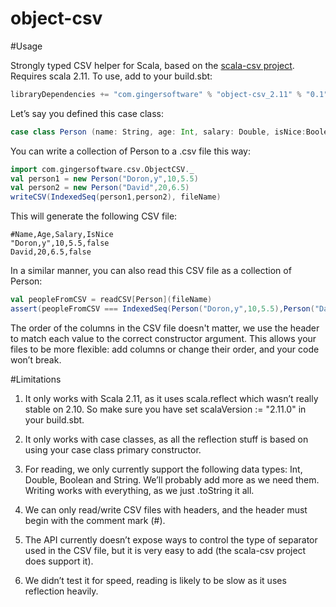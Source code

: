 object-csv
==========

#Usage

Strongly typed CSV helper for Scala, based on the [scala-csv project](https://github.com/tototoshi/scala-csv).
Requires scala 2.11.
To use, add to your build.sbt:
```scala
libraryDependencies += "com.gingersoftware" % "object-csv_2.11" % "0.1"
```

Let’s say you defined this case class:
```scala
case class Person (name: String, age: Int, salary: Double, isNice:Boolean = false)
```

You can write a collection of Person to a .csv file this way:

```scala
import com.gingersoftware.csv.ObjectCSV._
val person1 = new Person("Doron,y",10,5.5)
val person2 = new Person("David",20,6.5)
writeCSV(IndexedSeq(person1,person2), fileName)
```

This will generate the following CSV file:

``` 
#Name,Age,Salary,IsNice
"Doron,y",10,5.5,false 
David,20,6.5,false
```
 
In a similar manner, you can also read this CSV file as a collection of Person:

```scala 
val peopleFromCSV = readCSV[Person](fileName)
assert(peopleFromCSV === IndexedSeq(Person("Doron,y",10,5.5),Person("David",20,6.5)))
```

The order of the columns in the CSV file doesn't matter, we use the header to match each value to the correct constructor argument. This allows your files to be more flexible: add columns or change their order, and your code won’t break.


#Limitations

1) It only works with Scala 2.11, as it uses scala.reflect which wasn’t really stable on 2.10. So make sure you have set scalaVersion := "2.11.0" in your build.sbt.

2) It only works with case classes, as all the reflection stuff is based on using your case class primary constructor.

3) For reading, we only currently support the following data types: Int, Double, Boolean and String. We’ll probably add more as we need them. Writing works with everything, as we just .toString it all.

4) We can only read/write CSV files with headers, and the header must begin with the comment mark (#).

5) The API currently doesn’t expose ways to control the type of separator used in the CSV file, but it is very easy to add (the scala-csv project does support it).

6) We didn’t test it for speed, reading is likely to be slow as it uses reflection heavily.
